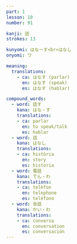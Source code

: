 ```yaml
---
part: 1
lesson: 10
number: 91

kanji: 話
strokes: 13

kunyomi: はなーす<br>はなし
onyomi: ワ

meaning:
  translations:
    - ca: はなす (parlar)
      en: はなす (speak)
      es: はなす (hablar)

compound_words:
  - word: 話す
    kana: はな・す
    translations:
    - ca: parlar
      en: to speak/talk
      es: hablar
  - word: 話
    kana: はなし
    translations:
    - ca: història
      en: story
      es: historia
  - word: 電話
    kana: でん・わ
    translations:
    - ca: telèfon
      en: telephone
      es: teléfono
  - word: 会話
    kana: かい・わ
    translations:
    - ca: conversa
      en: conversation
      es: conversación
---
```

